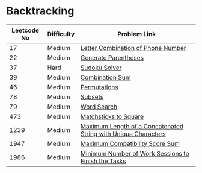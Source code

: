# Backtracking



| Leetcode No | Difficulty | Problem Link                                                                                                                                                                                        |
| ----------- | ---------- | --------------------------------------------------------------------------------------------------------------------------------------------------------------------------------------------------- |
| 17          | Medium     | [Letter Combination of Phone Number](../difficulty-based-problem-index/leetcode-medium/leetcode-17-letter-combinations-of-a-phone-number.md)                                                        |
| 22          | Medium     | [Generate Parentheses](../difficulty-based-problem-index/leetcode-medium/leetcode-22-generate-parentheses.md)                                                                                       |
| 37          | Hard       | [Sudoku Solver](../difficulty-based-problem-index/leetcode-hard/leetcode-37-sudoku-solver.md)                                                                                                       |
| 39          | Medium     | [Combination Sum](../difficulty-based-problem-index/leetcode-medium/leetcode-39-combination-sum.md)                                                                                                 |
| 46          | Medium     | [Permutations](../difficulty-based-problem-index/leetcode-medium/leetcode-46-permutations.md)                                                                                                       |
| 78          | Medium     | [Subsets](../difficulty-based-problem-index/leetcode-medium/leetcode-78-subsets.md)                                                                                                                 |
| 79          | Medium     | [Word Search](../difficulty-based-problem-index/leetcode-medium/leetcode-79-word-search.md)                                                                                                         |
| 473         | Medium     | [Matchsticks to Square](../difficulty-based-problem-index/leetcode-medium/leetcode-473-matchsticks-to-square.md)                                                                                    |
| 1239        | Medium     | [Maximum Length of a Concatenated String with Unique Characters](../difficulty-based-problem-index/leetcode-medium/leetcode-1239-maximum-length-of-a-concatenated-string-with-unique-characters.md) |
| 1947        | Medium     | [Maximum Compatibility Score Sum](../difficulty-based-problem-index/leetcode-medium/leetcode-1947-maximum-compatibility-score-sum.md)                                                               |
| 1986        | Medium     | [Minimum Number of Work Sessions to Finish the Tasks](../difficulty-based-problem-index/leetcode-medium/leetcode-1986-minimum-number-of-work-sessions-to-finish-the-tasks.md)                       |
